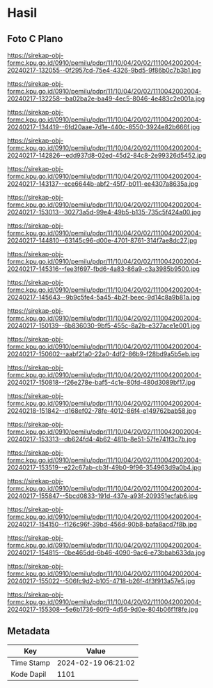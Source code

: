 # Hasil

## Foto C Plano

https://sirekap-obj-formc.kpu.go.id/0910/pemilu/pdpr/11/10/04/20/02/1110042002004-20240217-132055--0f2957cd-75e4-4326-9bd5-9f86b0c7b3b1.jpg

https://sirekap-obj-formc.kpu.go.id/0910/pemilu/pdpr/11/10/04/20/02/1110042002004-20240217-132258--ba02ba2e-ba49-4ec5-8046-4e483c2e001a.jpg

https://sirekap-obj-formc.kpu.go.id/0910/pemilu/pdpr/11/10/04/20/02/1110042002004-20240217-134419--6fd20aae-7d1e-440c-8550-3924e82b666f.jpg

https://sirekap-obj-formc.kpu.go.id/0910/pemilu/pdpr/11/10/04/20/02/1110042002004-20240217-142826--edd937d8-02ed-45d2-84c8-2e99326d5452.jpg

https://sirekap-obj-formc.kpu.go.id/0910/pemilu/pdpr/11/10/04/20/02/1110042002004-20240217-143137--ece6644b-abf2-45f7-b011-ee4307a8635a.jpg

https://sirekap-obj-formc.kpu.go.id/0910/pemilu/pdpr/11/10/04/20/02/1110042002004-20240217-153013--30273a5d-99e4-49b5-b135-735c5f424a00.jpg

https://sirekap-obj-formc.kpu.go.id/0910/pemilu/pdpr/11/10/04/20/02/1110042002004-20240217-144810--63145c96-d00e-4701-8761-314f7ae8dc27.jpg

https://sirekap-obj-formc.kpu.go.id/0910/pemilu/pdpr/11/10/04/20/02/1110042002004-20240217-145316--fee3f697-fbd6-4a83-86a9-c3a3985b9500.jpg

https://sirekap-obj-formc.kpu.go.id/0910/pemilu/pdpr/11/10/04/20/02/1110042002004-20240217-145643--9b9c5fe4-5a45-4b2f-beec-9d14c8a9b81a.jpg

https://sirekap-obj-formc.kpu.go.id/0910/pemilu/pdpr/11/10/04/20/02/1110042002004-20240217-150139--6b836030-9bf5-455c-8a2b-e327ace1e001.jpg

https://sirekap-obj-formc.kpu.go.id/0910/pemilu/pdpr/11/10/04/20/02/1110042002004-20240217-150602--aabf21a0-22a0-4df2-86b9-f28bd9a5b5eb.jpg

https://sirekap-obj-formc.kpu.go.id/0910/pemilu/pdpr/11/10/04/20/02/1110042002004-20240217-150818--f26e278e-baf5-4c1e-80fd-480d3089bf17.jpg

https://sirekap-obj-formc.kpu.go.id/0910/pemilu/pdpr/11/10/04/20/02/1110042002004-20240218-151842--d168ef02-78fe-4012-86f4-e149762bab58.jpg

https://sirekap-obj-formc.kpu.go.id/0910/pemilu/pdpr/11/10/04/20/02/1110042002004-20240217-153313--db624fd4-4b62-481b-8e51-57fe741f3c7b.jpg

https://sirekap-obj-formc.kpu.go.id/0910/pemilu/pdpr/11/10/04/20/02/1110042002004-20240217-153519--e22c67ab-cb3f-49b0-9f96-354963d9a0b4.jpg

https://sirekap-obj-formc.kpu.go.id/0910/pemilu/pdpr/11/10/04/20/02/1110042002004-20240217-155847--5bcd0833-191d-437e-a93f-209351ecfab6.jpg

https://sirekap-obj-formc.kpu.go.id/0910/pemilu/pdpr/11/10/04/20/02/1110042002004-20240217-154150--f126c96f-39bd-456d-90b8-bafa8acd7f8b.jpg

https://sirekap-obj-formc.kpu.go.id/0910/pemilu/pdpr/11/10/04/20/02/1110042002004-20240217-154815--0be465dd-6b46-4090-9ac6-e73bbab633da.jpg

https://sirekap-obj-formc.kpu.go.id/0910/pemilu/pdpr/11/10/04/20/02/1110042002004-20240217-155022--506fc9d2-b105-4718-b26f-4f3f913a57e5.jpg

https://sirekap-obj-formc.kpu.go.id/0910/pemilu/pdpr/11/10/04/20/02/1110042002004-20240217-155308--5e6b1736-60f9-4d56-9d0e-804b06f1f8fe.jpg


## Metadata

| Key        | Value               |
| ---------- | ------------------- |
| Time Stamp | 2024-02-19 06:21:02 |
| Kode Dapil | 1101                |



